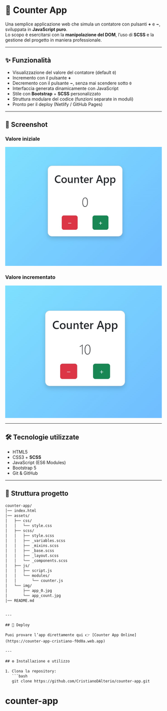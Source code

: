 # 🌌 Counter App

Una semplice applicazione web che simula un contatore con pulsanti **+** e **−**, sviluppata in **JavaScript puro**.  
Lo scopo è esercitarsi con la **manipolazione del DOM**, l’uso di **SCSS** e la gestione del progetto in maniera professionale.

---

## ✨ Funzionalità

- Visualizzazione del valore del contatore (default `0`)
- Incremento con il pulsante **+**
- Decremento con il pulsante **−**, senza mai scendere sotto `0`
- Interfaccia generata dinamicamente con JavaScript
- Stile con **Bootstrap** + **SCSS** personalizzato
- Struttura modulare del codice (funzioni separate in moduli)
- Pronto per il deploy (Netlify / GitHub Pages)

---

## 📸 Screenshot

### Valore iniziale
![Counter App](assets/img/app_0.jpg)

### Valore incrementato
![Counter App](assets/img/app_count.jpg)

---

## 🛠️ Tecnologie utilizzate

- HTML5
- CSS3 + **SCSS**
- JavaScript (ES6 Modules)
- Bootstrap 5
- Git & GitHub

---

## 📂 Struttura progetto

```plaintext
counter-app/
│── index.html
│── assets/
│   ├── css/
│   │   └── style.css
│   ├── scss/
│   │   ├── style.scss
│   │   ├── _variables.scss
│   │   ├── _mixins.scss
│   │   ├── _base.scss
│   │   ├── _layout.scss
│   │   └── _components.scss
│   ├── js/
│   │   ├── script.js
│   │   └── modules/
│   │       └── counter.js
│   └── img/
│       ├── app_0.jpg
│       └── app_count.jpg
│── README.md
``` 

``` 

---

## 🚀 Deploy

Puoi provare l’app direttamente qui 👉 [Counter App Online](https://counter-app-cristiano-f0d0a.web.app)

---

## ⚙️ Installazione e utilizzo

1. Clona la repository:
   ```bash
   git clone https://github.com/CristianoDAlterio/counter-app.git
   ``` 

# counter-app
